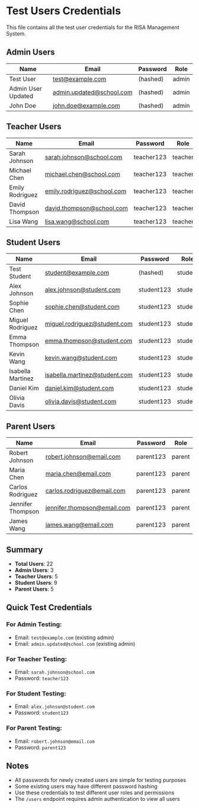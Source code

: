 # Test Users Credentials

This file contains all the test user credentials for the RISA Management System.

## Admin Users
| Name | Email | Password | Role |
|------|-------|----------|------|
| Test User | test@example.com | (hashed) | admin |
| Admin User Updated | admin.updated@school.com | (hashed) | admin |
| John Doe | john.doe@example.com | (hashed) | admin |

## Teacher Users
| Name | Email | Password | Role |
|------|-------|----------|------|
| Sarah Johnson | sarah.johnson@school.com | teacher123 | teacher |
| Michael Chen | michael.chen@school.com | teacher123 | teacher |
| Emily Rodriguez | emily.rodriguez@school.com | teacher123 | teacher |
| David Thompson | david.thompson@school.com | teacher123 | teacher |
| Lisa Wang | lisa.wang@school.com | teacher123 | teacher |

## Student Users
| Name | Email | Password | Role |
|------|-------|----------|------|
| Test Student | student@example.com | (hashed) | student |
| Alex Johnson | alex.johnson@student.com | student123 | student |
| Sophie Chen | sophie.chen@student.com | student123 | student |
| Miguel Rodriguez | miguel.rodriguez@student.com | student123 | student |
| Emma Thompson | emma.thompson@student.com | student123 | student |
| Kevin Wang | kevin.wang@student.com | student123 | student |
| Isabella Martinez | isabella.martinez@student.com | student123 | student |
| Daniel Kim | daniel.kim@student.com | student123 | student |
| Olivia Davis | olivia.davis@student.com | student123 | student |

## Parent Users
| Name | Email | Password | Role |
|------|-------|----------|------|
| Robert Johnson | robert.johnson@email.com | parent123 | parent |
| Maria Chen | maria.chen@email.com | parent123 | parent |
| Carlos Rodriguez | carlos.rodriguez@email.com | parent123 | parent |
| Jennifer Thompson | jennifer.thompson@email.com | parent123 | parent |
| James Wang | james.wang@email.com | parent123 | parent |

## Summary
- **Total Users**: 22
- **Admin Users**: 3
- **Teacher Users**: 5
- **Student Users**: 9
- **Parent Users**: 5

## Quick Test Credentials

### For Admin Testing:
- Email: `test@example.com` (existing admin)
- Email: `admin.updated@school.com` (existing admin)

### For Teacher Testing:
- Email: `sarah.johnson@school.com`
- Password: `teacher123`

### For Student Testing:
- Email: `alex.johnson@student.com`
- Password: `student123`

### For Parent Testing:
- Email: `robert.johnson@email.com`
- Password: `parent123`

## Notes
- All passwords for newly created users are simple for testing purposes
- Some existing users may have different password hashing
- Use these credentials to test different user roles and permissions
- The `/users` endpoint requires admin authentication to view all users 